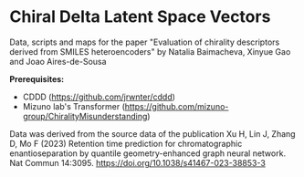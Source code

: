 <h1><b>Chiral Delta Latent Space Vectors</b></h1>

Data, scripts and maps for the paper "Evaluation of chirality descriptors derived from SMILES heteroencoders" by Natalia Baimacheva, Xinyue Gao and Joao Aires-de-Sousa

<b>Prerequisites:</b>
  - CDDD (https://github.com/jrwnter/cddd)
  - Mizuno lab's Transformer (https://github.com/mizuno-group/ChiralityMisunderstanding)

Data was derived from the source data of the publication Xu H, Lin J, Zhang D, Mo F (2023) Retention time prediction for chromatographic enantioseparation by quantile geometry-enhanced graph neural network. Nat Commun 14:3095. https://doi.org/10.1038/s41467-023-38853-3
